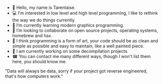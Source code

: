 - 👋 Hello, my name is Tarentaise.
- 💻 I’m interested in low level and high level programming, I like to rethink the way we do things currently.
- 🌱 I’m currently learning modern graphics programming.
- 💞️ I’m looking to collaborate on open source projects, operating systems, homebrew and hax.
- 🎨 I think programming is a form of art, your code should be as clean and simple as possible and easy to maintain, like a well painted piece.
- 📰 I am currently working on some decompilation projects.
- ☎ You can contact me many different ways, though I won't list them here, you should know me.

"Data will always be data, sorry if your project got reverse engineered, that's how computers work."

<!---
Tarentaise/Tarentaise is a ✨ special ✨ repository because its `README.md` (this file) appears on your GitHub profile.
You can click the Preview link to take a look at your changes.
--->
